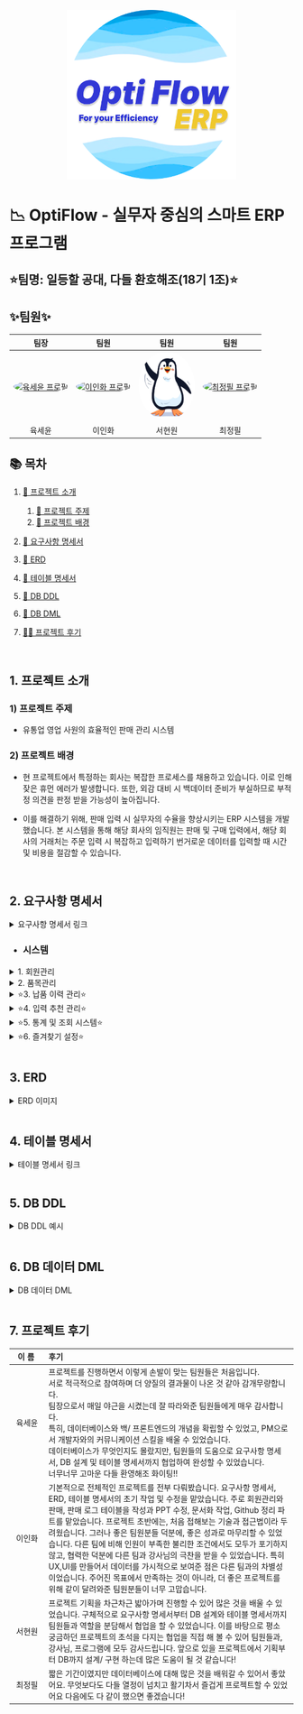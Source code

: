 <p align="center">
  <img src="src/assets/img/optiflow_logo.png" alt="Optiflow Logo" width="300"/>
</p>


# 📉 OptiFlow - 실무자 중심의 스마트 ERP 프로그램
## ⭐팀명: 일등할 공대, 다들 환호해조(18기 1조)⭐

## ✨팀원✨
<table style="width:100%;">
  <thead>
    <tr align="center">
      <th>팀장</th>
      <th>팀원</th>
      <th>팀원</th>
      <th>팀원</th>
    </tr>
  </thead>
  <tbody>
    <tr align="center">
      <td>
        <a href="https://github.com/KorSwib" target="_blank">
          <img src="https://avatars.githubusercontent.com/KorSwib" width="100px" alt="육세윤 프로필" style="border-radius:50%"/>
        </a>
      </td>
      <td>
        <a href="https://github.com/Inhwa1003" target="_blank">
          <img src="https://avatars.githubusercontent.com/Inhwa1003" width="100px" alt="이인화 프로필" style="border-radius:50%"/>
        </a>
      </td>
      <td>
        <a href="https://github.com/viroovr" target="_blank">
          <img src="src/assets/img/penguin.jpg" width="100px" alt="서현원 프로필" style="border-radius:50%"/>
        </a>
      </td>
      <td>
        <a href="https://github.com/wjdvlf5456" target="_blank">
          <img src="https://avatars.githubusercontent.com/wjdvlf5456" width="100px" alt="최정필 프로필" style="border-radius:50%"/>
        </a>
      </td>
    </tr>
    <tr align="center">
      <td>육세윤</td>
      <td>이인화</td>
      <td>서현원</td>
      <td>최정필</td>
    </tr>

  </tbody>
</table>


## 📚 목차
1. [📂 프로젝트 소개](#intro)
   1) [🎯 프로젝트 주제](#topic)
   2) [📱 프로젝트 배경](#background)
    
2. [📝 요구사항 명세서](#requirements)
   
4. [🔗 ERD](#erd-link)
   
6. [📄 테이블 명세서](#table-specifications)

8. [📄 DB DDL](#db-ddl)

9. [📄 DB DML](#db-dml)
   
8. [👨‍💻 프로젝트 후기](#retrospective)


<br>


## <a id="intro"></a>1. 프로젝트 소개
### <a id="topic"></a> 1) 프로젝트 주제
- 유통업 영업 사원의 효율적인 판매 관리 시스템
### <a id="background"></a> 2) 프로젝트 배경
-  현 프로젝트에서 특정하는 회사는 복잡한 프로세스를 채용하고 있습니다. 이로 인해 잦은 휴먼 에러가 발생합니다. 또한, 외감 대비 시 백데이터 준비가 부실하므로 부적정 의견을 판정 받을 가능성이 높아집니다.
  
-  이를 해결하기 위해, 판매 입력 시 실무자의 수율을 향상시키는 ERP 시스템을 개발했습니다. 본 시스템을 통해 해당 회사의 임직원는 판매 및 구매 입력에서, 해당 회사의 거래처는 주문 입력 시 복잡하고 입력하기 번거로운 데이터를 입력할 때 시간 및 비용을 절감할 수 있습니다.


<br>


## <a id="requirements"></a>2. 요구사항 명세서

<details>
<summary>요구사항 명세서 링크</summary>
<div markdown="1">
[https://docs.google.com/spreadsheets/d/1rTjaT62c36xYGsWzVaBISN6cNFUnTbNTU2lRPsEm0gU/edit?gid=67669380#gid=67669380]
</div>
</details>

- ### 시스템
 <details>
<summary>1. 회원관리</summary>
<div markdown="1">

1) 사용자 등록

     : 아이디, 비밀번호, 이름, 연락, 이메일, 주민등록번호 등 기입
![register](src/assets/img/ui/register.png)
   
2) 가입 승인 및 권한 설정

    : 관리자는 가입 요청 목록 확인 및 승인 또는 반려 가능

3) 가입 결과 알림

    : 성공 시 로그인 페이지, 실패 시 오류 메세지 출력

4) 기본 로그인 기능

    : 등록된 사용자만 아이디/ 비밀번호로 로그인

5) 접근권한 제어

    : 사용자 권한에 따라, 접근 메뉴 달라짐

6) 로그인 상태 유지/ 만료

    : 일정 시간 무활동 시, 자동 로그아웃 및 수동 로그아웃 가능
![login](src/assets/img/ui/available_logout.png)
   
</div>
</details>

<details>
<summary>2. 품목관리</summary>
<div markdown="1">
  
1) 품목 등록

    : 품목명, 품목코드, 단위 등 신규 품목 등록

- 기본화면
  ![table](src/assets/img/ui/table_basic.png)
   
2) 품목 사용 중지

    : 비활성화 처리, 추천 및 검색에 노출 안됨.
   
3) 품목 삭제

    : 이전 수불 기록이 없는 경우에만 가능

4) ⭐품목 검색⭐

    : 품목명/ 코드/ 검색창 내용 검색
- 품목검색
![search](src/assets/img/ui/search.png)
    
- 검색창내용
![similar_word](src/assets/img/ui/similar_word.png)

5) 품목 수정

    : 관리자는 품목 단위, 수량, 명칭 수정 및 검색창내용 추가 가능

6) 품목 상세보기

    : 규격, 단위, 재고 수량, 검색창내용 등을 확인 가능
</div>
</details>


<details>
<summary>⭐3. 납품 이력 관리⭐</summary>
<div markdown="1">

1) 구매 전표 입력

      : 거래처, 구매 일자, 납기 일자 등 기본 정보 입력
   
- 거래 날짜 설정
  ![table_date](src/assets/img/ui/date.png)

2) 품목 및 수량 입력
  
    : 품목 추가, 수량, 구매 단가 등 입력

3) 구매 전표 저장 및 수정

    : 작성 중인 구매 전표 저장 또는 임시저장

4) 구매 전표 조회 및 검색

    : 기간별, 공급처별, 품목별, 과거 구매 이력 주문서 조회 및 검색

5) 구매 전표 상태 관리

    : '작성중', '주문완료' 등 상태 표시 및 상태 변경 시 이력 남음

6) 판매/ 주문서 입력

    : 판매/ 주문서의 기본 정보(판매처, 주문일자, 납기 일자 등) 입력

7) 품목 및 수량 입력

    : 품목 검색 및 추가, 수량, 판매 단가 입력

8) 판매/ 주문서 저장 및 수정

    : 판매/ 주문서 전표 저장 및 임시저장

  - 판매/ 주문서
  ![total](src/assets/img/ui/total.png)

9) 판매/ 주문서 조회 및 검색

    : 과거 판매 이력 주문서 조회 및 검색

10) 판매/ 주문서 상태 관리
    
       : 판매 상태 변경 및 추적

</div>
</details>


<details>
<summary>⭐4. 입력 추천 관리⭐</summary>
<div markdown="1">

1) 거래처 추천 입력

    : 거래처별 과거 구매/ 판매 이력을 기반으로 입력 시 추천 품목 TOP10을 자동으로 노출

2) 영업사원 품목 추천

    : 각 영업 사원의 판매 빈도수에 비례하여, 최적화된 품목 리스트를 제공


- Top 10 품목 추천
  ![Top 10](src/assets/img/ui/recommand.png)

3) 추천 품목 편집

    : 자동 추천된 품목 리스트를 사용자가 직접 편집 가능

4) 수동 입력 병행

   : 사용자 임의로 직접 조회 및 입력

</div>
</details>


<details>
<summary>⭐5. 통계 및 조회 시스템⭐</summary>
<div markdown="1">

1) 구매관리

    : 품목별 입고 통계 조회

2) 재고관리

    : 품목별 현재 재고 조회

3) 출하 및 판매관리

    : 거래처별 출고, 매출 집

4) 관리지원

    : 사용자 조회 이력 기록

</div>
</details>


<details>
<summary>⭐6. 즐겨찾기 설정⭐</summary>
<div markdown="1">
  
1) 즐겨찾기 등록

    : 사용자가 자주 사용하는 품목을 등록하는 기능.
   
- 즐겨찾기 등록
  ![table_date](src/assets/img/ui/star.png)

2) 즐겨찾기 조회

    : 즐겨찾는 품목 목록 표시

3) 즐겨찾기 삭제

    : 각 항목 옆에 '삭제' 버튼

4) 즐겨찾기 순서 변경

    : 드래그 앤 드롭으로 순서 변경

</div>
</details>
<br>


## <a id="erd-link"></a>3. ERD
<details>
<summary> ERD 이미지 </summary>
<div markdown="1">

![erd](src/assets/img/erd_color.png)
</div>
</details>
<br>


## <a id="table-specifications"></a> 4. 테이블 명세서
<details>
<summary>테이블 명세서 링크</summary>
<div markdown="1">


([https://docs.google.com/spreadsheets/d/1rTjaT62c36xYGsWzVaBISN6cNFUnTbNTU2lRPsEm0gU/edit?usp=sharing](https://docs.google.com/spreadsheets/d/1rTjaT62c36xYGsWzVaBISN6cNFUnTbNTU2lRPsEm0gU/edit?gid=530687921#gid=530687921)

</div>
</details>

<br>

## <a id="db-ddl"></a> 5. DB DDL
<details>
<summary>DB DDL 예시</summary>
<div markdown="1">
  
```sql
CREATE TABLE `employees` (
	`emp_no` INTEGER NOT NULL AUTO_INCREMENT,
	`dept_no` INTEGER NOT NULL,
	`emp_name` VARCHAR(30) NOT NULL,
	`email` VARCHAR(60) NOT NULL UNIQUE,
	`phone_number` VARCHAR(15) NOT NULL,
	`address` VARCHAR(120) NOT NULL,
	`ssn` CHAR(64) NOT NULL, -- SHA-256 해시 저장 기준
	`hire_date` DATE NOT NULL,
	`role` TINYINT NOT NULL,
	CONSTRAINT `PK_EMPLOYEES` PRIMARY KEY (`emp_no`),
	CONSTRAINT `FK_department_TO_employees_1` FOREIGN KEY (`dept_no`) 
	REFERENCES `department` (`dept_no`)
);
```
  
[👉 DDL.sql 바로 보기](sql/02_optiflow_ddl.sql)

</div>
</details>

<br>

## <a id="db-dml"></a> 6. DB 데이터 DML
<details>
<summary>DB 데이터 DML</summary>
<div markdown="1">

 
| No. | 설명             | 파일명                                  | 링크                                             |
| --- | -------------- | ------------------------------------ | ---------------------------------------------- |
| 3   | 품목 데이터 입력      | `03_optiflow_item_dml.sql`           | [보기](./sql/03_optiflow_item_dml.sql)           |
| 4   | 사원 데이터 입력      | `04_optiflow_employees_dml.sql`      | [보기](./sql/04_optiflow_employees_dml.sql)      |
| 5   | 거래처 데이터 입력     | `05_optiflow_client_dml.sql`         | [보기](./sql/05_optiflow_client_dml.sql)         |
| 6   | 거래처 관리자 데이터 입력 | `06_optiflow_manager_dml.sql`        | [보기](./sql/06_optiflow_manager_dml.sql)        |
| 7   | 로그 데이터 입력      | `07_optiflow_log_dml.sql`            | [보기](./sql/07_optiflow_log_dml.sql)            |
| 8   | 유사어 데이터 입력     | `08_optiflow_similar_word_dml.sql`   | [보기](./sql/08_optiflow_similar_word_dml.sql)   |
| 9   | 창고 데이터 입력      | `09_optiflow_storage_dml.sql`        | [보기](./sql/09_optiflow_storage_dml.sql)        |
| 10  | 즐겨찾기 입력        | `10_optiflow_bookmark_dml.sql`       | [보기](./sql/10_optiflow_bookmark_dml.sql)       |
| 11  | 발주요청 데이터 입력    | `11_optiflow_request_order_dml.sql`  | [보기](./sql/11_optiflow_request_order_dml.sql)  |
| 12  | 구매 데이터 입력      | `12_optiflow_purchase_order_dml.sql` | [보기](./sql/12_optiflow_purchase_order_dml.sql) |
| 13  | 주문 데이터 입력      | `13_optiflow_order_dml.sql`          | [보기](./sql/13_optiflow_order_dml.sql)          |
| 14  | 판매 데이터 입력      | `14_optiflow_salesOrder.sql`         | [보기](./sql/14_optiflow_salesOrder.sql)         |
| 15  | 단가 데이터 입력      | `15_optiflow_salesPrice.sql`         | [보기](./sql/15_optiflow_salesPrice.sql)         |
| 31  | 트리거 정의         | `31_optiflow_triger.sql`             | [보기](./sql/31_optiflow_triger.sql)             |

</div>
</details>

<br>

## <a id="retrospective"></a>7. 프로젝트 후기
| &nbsp;&nbsp;이&nbsp;름&nbsp;&nbsp;&nbsp; | 후기                                                                                                                                                                                                                                                     |
|:--------------------------------------:|:-------------------------------------------------------------------------------------------------------------------------------------------------------------------------------------------------------------------------------------------------------|
|                  육세윤                   | 프로젝트를 진행하면서 이렇게 손발이 맞는 팀원들은 처음입니다.  <br/>서로 적극적으로 참여하며 더 양질의 결과물이 나온 것 같아 감개무량합니다.<br/>팀장으로서 매일 야근을 시켰는데 잘 따라와준 팀원들에게 매우 감사합니다. <br/>특히, 데이터베이스와 백/ 프론트엔드의 개념을 확립할 수 있었고, PM으로서 개발자와의 커뮤니케이션 스킬을 배울 수 있었습니다. <br/>데이터베이스가 무엇인지도 몰랐지만, 팀원들의 도움으로 요구사항 명세서, DB 설계 및 테이블 명세서까지 협업하여 완성할 수 있었습니다. <br/>너무너무 고마운 다들 환영해조 화이팅!! |
|                  이인화                   |  기본적으로 전체적인 프로젝트를 전부 다뤄봤습니다. 요구사항 명세서, ERD, 테이블 명세서의 초기 작업 및 수정을 맡았습니다. 주로 회원관리와 판매, 판매 로그 테이블을 작성과 PPT 수정, 문서화 작업, Github 정리 파트를 맡았습니다. 프로젝트 초반에는, 처음 접해보는 기술과 접근법이라 두려웠습니다. 그러나 좋은 팀원분들 덕분에, 좋은 성과로 마무리할 수 있었습니다. 다른 팀에 비해 인원이 부족한 불리한 조건에서도 모두가 포기하지 않고, 협력한 덕분에 다른 팀과 강사님의 극찬을 받을 수 있었습니다. 특히 UX,UI를 만들어서 데이터를 가시적으로 보여준 점은 다른 팀과의 차별성이었습니다. 주어진 목표에서 만족하는 것이 아니라, 더 좋은 프로젝트를 위해 같이 달려와준 팀원분들이 너무 고맙습니다.                                                                                                                                                                                                                    |
|                  서현원                   | 프로젝트 기획을 차근차근 밟아가며 진행할 수 있어 많은 것을 배울 수 있었습니다. 구체적으로 요구사항 명세서부터 DB 설계와 테이블 명세서까지 팀원들과 역할을 분담해서 협업을 할 수 있었습니다. 이를 바탕으로 평소 궁금하던 프로젝트의 초석을 다지는 협업을 직접 해 볼 수 있어 팀원들과, 강사님, 프로그램에 모두 감사드립니다. 앞으로 있을 프로젝트에서 기획부터 DB까지 설계/ 구현 하는데 많은 도움이 될 것 같습니다!             |
|                  최정필                   | 짧은 기간이였지만 데이터베이스에 대해 많은 것을 배워갈 수 있어서 좋았어요. 무엇보다도 다들 열정이 넘치고 활기차서 즐겁게 프로젝트할 수 있었어요  다음에도 다 같이 했으면 좋겠습니다!|
